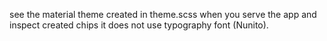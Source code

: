 see the material theme created in theme.scss
when you serve the app and inspect created chips it does not use typography font (Nunito).
